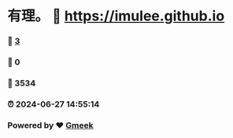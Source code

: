 # 有理。 :link: https://imulee.github.io 
### :page_facing_up: [3](https://imulee.github.io/tag.html) 
### :speech_balloon: 0 
### :hibiscus: 3534 
### :alarm_clock: 2024-06-27 14:55:14 
### Powered by :heart: [Gmeek](https://github.com/Meekdai/Gmeek)
